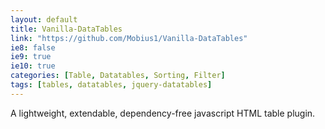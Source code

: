 ```yaml
---
layout: default
title: Vanilla-DataTables
link: "https://github.com/Mobius1/Vanilla-DataTables"
ie8: false
ie9: true
ie10: true
categories: [Table, Datatables, Sorting, Filter]
tags: [tables, datatables, jquery-datatables]
---
```

A lightweight, extendable, dependency-free javascript HTML table plugin.
